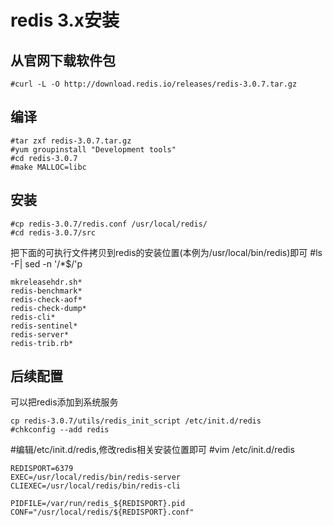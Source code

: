 # redis 3.x安装
## 从官网下载软件包
```
#curl -L -O http://download.redis.io/releases/redis-3.0.7.tar.gz
```
## 编译
```
#tar zxf redis-3.0.7.tar.gz
#yum groupinstall "Development tools"
#cd redis-3.0.7
#make MALLOC=libc
```
## 安装

```
#cp redis-3.0.7/redis.conf /usr/local/redis/
#cd redis-3.0.7/src
```

把下面的可执行文件拷贝到redis的安装位置(本例为/usr/local/bin/redis)即可
#ls -F| sed -n '/\*$/'p

```
mkreleasehdr.sh*
redis-benchmark*
redis-check-aof*
redis-check-dump*
redis-cli*
redis-sentinel*
redis-server*
redis-trib.rb*

```
## 后续配置
可以把redis添加到系统服务
```
cp redis-3.0.7/utils/redis_init_script /etc/init.d/redis
#chkconfig --add redis
```
#编辑/etc/init.d/redis,修改redis相关安装位置即可
#vim /etc/init.d/redis
```
REDISPORT=6379  
EXEC=/usr/local/redis/bin/redis-server  
CLIEXEC=/usr/local/redis/bin/redis-cli  

PIDFILE=/var/run/redis_${REDISPORT}.pid  
CONF="/usr/local/redis/${REDISPORT}.conf"  
```
